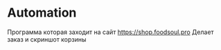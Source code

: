 # Automation
Программа которая заходит на сайт https://shop.foodsoul.pro
Делает заказ и скриншот корзины
